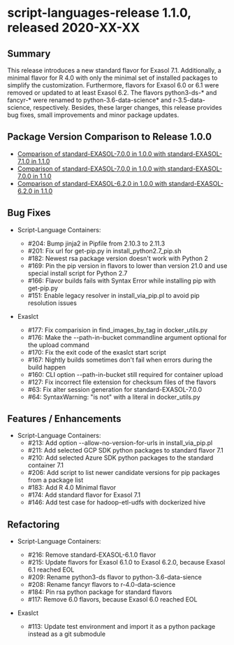 # script-languages-release 1.1.0, released 2020-XX-XX

## Summary

This release introduces a new standard flavor for Exasol 7.1. Additionally, a minimal flavor for R 4.0 with only the minimal set of installed packages to simplify the customization. Furthermore, flavors for Exasol 6.0 or 6.1 were removed or updated to at least Exasol 6.2. The flavors python3-ds-* and fancyr-* were renamed to python-3.6-data-science* and r-3.5-data-science, respectively. Besides, these larger changes, this release provides bug fixes, small improvements and minor package updates. 

## Package Version Comparison to Release 1.0.0

* [Comparison of standard-EXASOL-7.0.0 in 1.0.0 with standard-EXASOL-7.1.0 in 1.1.0](package_diffs/1.1.0/diff_standard-EXASOL-7.0.0_standard-EXASOL-7.1.0/README.md)
* [Comparison of standard-EXASOL-7.0.0 in 1.0.0 with standard-EXASOL-7.0.0 in 1.1.0](package_diffs/1.1.0/diff_standard-EXASOL-7.0.0_standard-EXASOL-7.0.0/README.md)
* [Comparison of standard-EXASOL-6.2.0 in 1.0.0 with standard-EXASOL-6.2.0 in 1.1.0](package_diffs/1.1.0/diff_standard-EXASOL-6.2.0_standard-EXASOL-6.2.0/README.md)

## Bug Fixes

* Script-Language Containers:
  * #204: Bump jinja2 in Pipfile from 2.10.3 to 2.11.3
  * #201: Fix url for get-pip.py in install_python2.7_pip.sh
  * #182: Newest rsa package version doesn't work with Python 2
  * #169: Pin the pip version in flavors to lower than version 21.0 and use special install script for Python 2.7
  * #166: Flavor builds fails with Syntax Error while installing pip with get-pip.py
  * #151: Enable legacy resolver in install_via_pip.pl to avoid pip resolution issues

* Exaslct
  * #177: Fix comparision in find_images_by_tag in docker_utils.py
  * #176: Make the --path-in-bucket commandline argument optional for the upload command
  * #170: Fix the exit code of the exaslct start script
  * #167: Nightly builds sometimes don't fail when errors during the build happen
  * #160: CLI option --path-in-bucket still required for container upload
  * #127: Fix incorrect file extension for checksum files of the flavors
  * #63: Fix alter session generation for standard-EXASOL-7.0.0
  * #64: SyntaxWarning: "is not" with a literal in docker_utils.py


## Features / Enhancements

* Script-Language Containers:
  * #213: Add option --allow-no-version-for-urls in install_via_pip.pl
  * #211: Add selected GCP SDK python packages to standard flavor 7.1
  * #210: Add selected Azure SDK python packages to the standard container 7.1
  * #206: Add script to list newer candidate versions for pip packages from a package list
  * #183: Add R 4.0 Minimal flavor
  * #174: Add standard flavor for Exasol 7.1
  * #146: Add test case for hadoop-etl-udfs with dockerized hive

## Refactoring

* Script-Language Containers:
  * #216: Remove standard-EXASOL-6.1.0 flavor
  * #215: Update flavors for Exasol 6.1.0 to Exasol 6.2.0, because Exasol 6.1 reached EOL
  * #209: Rename python3-ds flavor to python-3.6-data-sience 
  * #208: Rename fancyr flavors to r-4.0-data-science
  * #184: Pin rsa python package for standard flavors
  * #117: Remove 6.0 flavors, because Exasol 6.0 reached EOL

* Exaslct
  * #113: Update test environment and import it as a python package instead as a git submodule



